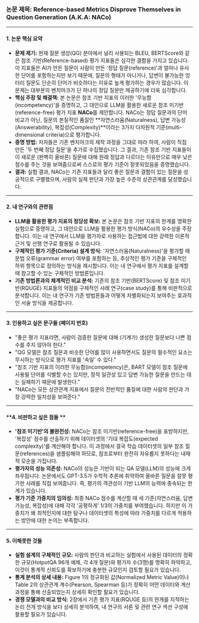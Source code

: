 ### **논문 제목: Reference-based Metrics Disprove Themselves in Question Generation (A.K.A: NACo)**

---
#### **1. 논문 핵심 요약**

* **문제 제기:** 현재 질문 생성(QG) 분야에서 널리 사용되는 BLEU, BERTScore와 같은 참조 기반(Reference-based) 평가 지표들은 심각한 결함을 가지고 있습니다. 이 지표들은 AI가 만든 질문이 사람이 만든 '정답 질문(reference)'과 얼마나 유사한 단어를 포함하는지만 보기 때문에, 질문의 형태가 아니거나, 답변이 불가능한 엉터리 질문도 단순히 단어가 비슷하다는 이유로 높게 평가하는 경우가 많습니다. 이 문제는 대부분의 벤치마크가 단 하나의 정답 질문만 제공하기에 더욱 심각합니다.
* **핵심 주장 및 해결책:** 본 논문은 참조 기반 지표의 이러한 '무능함(incompetency)'을 증명하고, 그 대안으로 LLM을 활용한 새로운 참조 미기반(reference-free) 평가 지표 **NACo**를 제안합니다. NACo는 정답 질문과의 단어 비교가 아닌, 질문의 본질적인 품질인 **자연스러움(Naturalness), 답변 가능성(Answerability), 복잡성(Complexity)**이라는 3가지 다차원적 기준(multi-dimensional criteria)으로 평가합니다.
* **증명 방법:** 저자들은 기존 벤치마크의 제작 과정을 그대로 따라 하여, 사람이 직접 만든 '두 번째 정답 질문'을 추가로 수집했습니다. 그 결과, 기존 참조 기반 지표들이 이 새로운 (완벽히 올바른) 질문에 대해 원래 정답과 다르다는 이유만으로 매우 낮은 점수를 주는 것을 보여줌으로써 스스로의 평가 기준이 잘못되었음을 증명했습니다.
* **결과:** 실험 결과, NACo는 기존 지표들과 달리 좋은 질문과 결함이 있는 질문을 성공적으로 구별했으며, 사람의 실제 판단과 가장 높은 수준의 상관관계를 달성했습니다.

---
#### **2. 내 연구와의 관련점**

* **LLM을 활용한 평가 지표의 정당성 확보:** 본 논문은 참조 기반 지표의 한계를 명확한 실험으로 증명하고, 그 대안으로 LLM을 활용한 평가 방식(NACo)의 우수성을 주장합니다. 이는 내 연구에서 LLM을 평가자로 사용하는 접근법에 대한 강력한 이론적 근거 및 선행 연구로 활용될 수 있습니다.
* **구체적인 평가 기준(Criteria) 설계 방식:** '자연스러움(Naturalness)'을 평가할 때 문법 오류(grammar error) 여부를 포함하는 등, 추상적인 평가 기준을 구체적인 하위 항목으로 정의하는 방식을 제시합니다. 이는 내 연구에서 평가 지표를 설계할 때 참고할 수 있는 구체적인 방법론입니다.
* **기존 방법론과의 체계적인 비교 분석:** 기존의 참조 기반(BERTScore) 및 참조 미기반(RQUGE) 지표들의 약점을 구체적인 사례 연구(case study)를 통해 비판적으로 분석합니다. 이는 내 연구가 기존 방법론들과 어떻게 차별화되는지 보여주는 효과적인 서술 방식을 제공합니다.

---
#### **3. 인용하고 싶은 문구들 (페이지 번호)**

* "좋은 평가 지표라면, 사람이 검증한 질문에 대해 (기계가) 생성한 질문보다 나쁜 점수를 주지 않아야 한다."
* "QG 모델은 참조 질문과 비슷한 단어를 많이 사용하면서도 질문의 필수적인 요소는 무시하는 방식으로 평가 지표를 '속일' 수 있다."
* "참조 기반 지표의 이러한 무능함(incompetency)은, BART 모델이 참조 질문에 사용될 단어를 식별할 수는 있지만, 정작 일관성 있고 답변 가능한 질문을 만드는 데는 실패하기 때문에 발생한다."
* "NACo는 모든 상관관계 지표에서 질문의 전반적인 품질에 대한 사람의 판단과 가장 강력한 일치성을 보여준다."

---
#### **4. 비판하고 싶은 점들 **

* **'참조 미기반'의 불완전성:** NACo는 참조 미기반(reference-free)을 표방하지만, '복잡성' 점수를 산출하기 위해 데이터셋의 '기대 복잡도(expected complexity)'를 계산해야 합니다. 이 과정에서 결국 학습 데이터셋의 일부 참조 질문(references)을 샘플링해야 하므로, 참조로부터 완전히 자유롭지 못하다는 내재적 모순을 가집니다.
* **평가자의 성능 의존성:** NACo의 성능은 기반이 되는 QA 모델(LLM)의 성능에 크게 좌우됩니다. 논문에서도 GPT-3.5가 수학적 추론에 취약하여 올바른 질문을 잘못 평가한 사례를 직접 보여줍니다. 즉, 평가의 객관성이 기반 LLM의 능력에 종속되는 한계가 있습니다.
* **평가 기준 가중치의 임의성:** 최종 NACo 점수를 계산할 때 세 기준(자연스러움, 답변 가능성, 복잡성)에 대해 각각 '공평하게' 1/3의 가중치를 부여했습니다. 하지만 이 가중치가 왜 최적인지에 대한 탐구나 데이터셋의 특성에 따라 가중치를 다르게 적용하는 방안에 대한 논의는 부족합니다.

---
#### **5. 이해못한 것들**

* **실험 설계의 구체적인 규모:** 사람의 판단과 비교하는 실험에서 사용된 데이터의 정확한 규모(HotpotQA 96개 예제, 각 4개 질문)와 평가자 수(3명)를 명확히 파악하고, 이것이 통계적 신뢰도를 확보하기에 충분한 규모인지 검토할 필요가 있습니다.
* **통계 분석의 상세 내용:** Figure 1의 정규화된 값(Normalized Metric Value)이나 Table 2의 상관관계 계수(Pearson, Spearman 등)가 정확히 어떤 데이터와 계산 과정을 통해 산출되었는지 상세히 확인할 필요가 있습니다.
* **경쟁 모델과의 비교 방식:** 2장에서 기존 평가 지표(RQUGE 등)의 한계를 지적하는 논리 전개 방식을 보다 상세히 분석하여, 내 연구의 서론 및 관련 연구 섹션 구성에 활용할 필요가 있습니다.